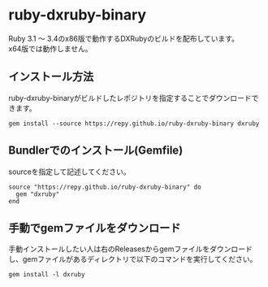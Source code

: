 # ruby-dxruby-binary

Ruby 3.1 ～ 3.4のx86版で動作するDXRubyのビルドを配布しています。  
x64版では動作しません。

## インストール方法

ruby-dxruby-binaryがビルドしたレポジトリを指定することでダウンロードできます。

```
gem install --source https://repy.github.io/ruby-dxruby-binary dxruby
```

## Bundlerでのインストール(Gemfile)

sourceを指定して記述してください。

```
source "https://repy.github.io/ruby-dxruby-binary" do
  gem "dxruby"
end
```

## 手動でgemファイルをダウンロード

手動インストールしたい人は右のReleasesからgemファイルをダウンロードし、gemファイルがあるディレクトリで以下のコマンドを実行してください。

```
gem install -l dxruby
```

